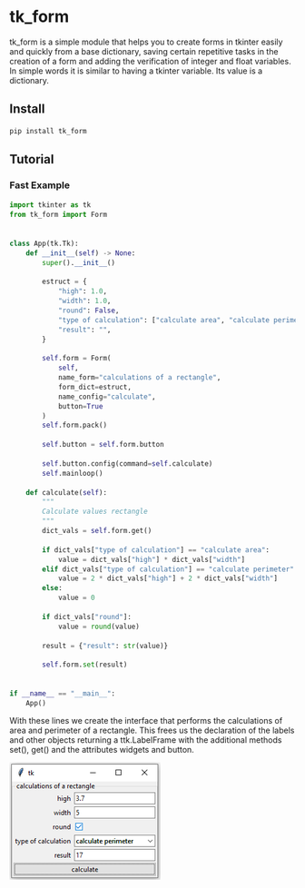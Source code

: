 # tk_form

tk_form is a simple module that helps you to create forms in tkinter easily and quickly from a base dictionary, saving certain repetitive tasks in the creation of a form and adding the verification of integer and float variables. In simple words it is similar to having a tkinter variable. Its value is a dictionary.

## Install

```bash
pip install tk_form
```

## Tutorial

### Fast Example

```python
import tkinter as tk
from tk_form import Form


class App(tk.Tk):
    def __init__(self) -> None:
        super().__init__()

        estruct = {
            "high": 1.0,
            "width": 1.0,
            "round": False,
            "type of calculation": ["calculate area", "calculate perimeter"],
            "result": "",
        }

        self.form = Form(
            self,
            name_form="calculations of a rectangle",
            form_dict=estruct,
            name_config="calculate",
            button=True
        )
        self.form.pack()

        self.button = self.form.button

        self.button.config(command=self.calculate)
        self.mainloop()

    def calculate(self):
        """
        Calculate values rectangle
        """
        dict_vals = self.form.get()

        if dict_vals["type of calculation"] == "calculate area":
            value = dict_vals["high"] * dict_vals["width"]
        elif dict_vals["type of calculation"] == "calculate perimeter":
            value = 2 * dict_vals["high"] + 2 * dict_vals["width"]
        else:
            value = 0

        if dict_vals["round"]:
            value = round(value)

        result = {"result": str(value)}

        self.form.set(result)


if __name__ == "__main__":
    App()

```

With these lines we create the interface that performs the calculations of area and perimeter of a rectangle. This frees us the declaration of the labels and other objects returning a ttk.LabelFrame with the additional methods set(), get() and the attributes widgets and button.

![example](src/example.png)
